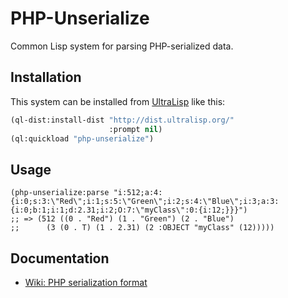 # PHP-Unserialize

Common Lisp system for parsing PHP-serialized data. 

## Installation

This system can be installed from [UltraLisp](https://ultralisp.org/) like this:

```lisp
(ql-dist:install-dist "http://dist.ultralisp.org/"
                      :prompt nil)
(ql:quickload "php-unserialize")
```

## Usage

```common-lisp
(php-unserialize:parse "i:512;a:4:{i:0;s:3:\"Red\";i:1;s:5:\"Green\";i:2;s:4:\"Blue\";i:3;a:3:{i:0;b:1;i:1;d:2.31;i:2;O:7:\"myClass\":0:{i:12;}}}")
;; => (512 ((0 . "Red") (1 . "Green") (2 . "Blue")
;;      (3 (0 . T) (1 . 2.31) (2 :OBJECT "myClass" (12)))))
```

## Documentation

- [Wiki: PHP serialization format](https://en.wikipedia.org/wiki/PHP_serialization_format)

